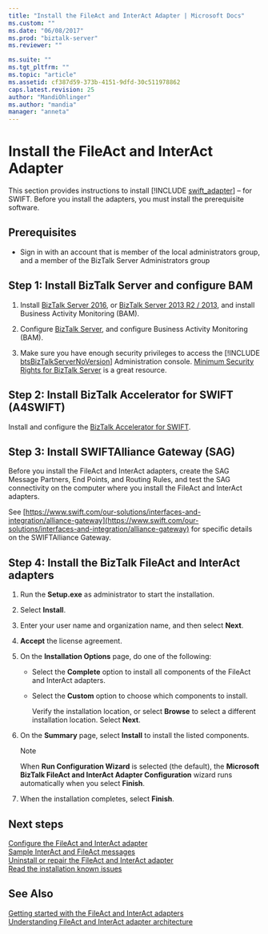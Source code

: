 ```yaml
---
title: "Install the FileAct and InterAct Adapter | Microsoft Docs"
ms.custom: ""
ms.date: "06/08/2017"
ms.prod: "biztalk-server"
ms.reviewer: ""

ms.suite: ""
ms.tgt_pltfrm: ""
ms.topic: "article"
ms.assetid: cf387d59-373b-4151-9dfd-30c511978862
caps.latest.revision: 25
author: "MandiOhlinger"
ms.author: "mandia"
manager: "anneta"
---
```

# Install the FileAct and InterAct Adapter
This section provides instructions to install [!INCLUDE [swift_adapter](../../includes/swift-adapter-md.md)] – for SWIFT. Before you install the adapters, you must install the prerequisite software.  
  
## Prerequisites  

* Sign in with an account that is member of the local administrators group, and a member of the BizTalk Server Administrators group
  
## Step 1: Install BizTalk Server and configure BAM

1. Install [BizTalk Server 2016](../../install-and-config-guides/biztalk-server-2016-what-s-new-and-installation.md), or [BizTalk Server 2013 R2 / 2013](../../install-and-config-guides/biztalk-server-2013-and-2013-r2-what-s-new-install-and-upgrade.md), and install Business Activity Monitoring (BAM).

2. Configure [BizTalk Server](../../install-and-config-guides/configure-biztalk-server.md), and configure Business Activity Monitoring (BAM).
  
3. Make sure you have enough security privileges to access the [!INCLUDE [btsBizTalkServerNoVersion](../../includes/btsbiztalkservernoversion-md.md)] Administration console. [Minimum Security Rights for BizTalk Server](http://social.technet.microsoft.com/wiki/contents/articles/24590.minimum-security-rights-for-biztalk-server-2006-to-2016.aspx) is a great resource.
  
## Step 2: Install BizTalk Accelerator for SWIFT (A4SWIFT)  

Install and configure the [BizTalk Accelerator for SWIFT](../../adapters-and-accelerators/accelerator-swift/install-configure-and-deploy-the-biztalk-accelerator-for-swift.md).

  
## Step 3: Install SWIFTAlliance Gateway (SAG)  
 Before you install the FileAct and InterAct adapters, create the SAG Message Partners, End Points, and Routing Rules, and test the SAG connectivity on the computer where you install the FileAct and InterAct adapters.

See [https://www.swift.com/our-solutions/interfaces-and-integration/alliance-gateway](https://www.swift.com/our-solutions/interfaces-and-integration/alliance-gateway) for specific details on the SWIFTAlliance Gateway.  

## Step 4: Install the BizTalk FileAct and InterAct adapters  
  
1. Run the **Setup.exe** as administrator to start the installation.  
  
2. Select **Install**.  
  
3. Enter your user name and organization name, and then select **Next**.  
  
4. **Accept** the license agreement.
  
5. On the **Installation Options** page, do one of the following:  
  
   - Select the **Complete** option to install all components of the FileAct and InterAct adapters.  
  
   - Select the **Custom** option to choose which components to install.  
  
     Verify the installation location, or select **Browse** to select a different installation location. Select **Next**.  
  
6. On the **Summary** page, select **Install** to install the listed components.  
  
   > [!NOTE]
   >  When **Run Configuration Wizard** is selected (the default), the **Microsoft BizTalk FileAct and InterAct Adapter Configuration** wizard runs automatically when you select **Finish**.  
  
7. When the installation completes, select **Finish**. 

## Next steps

[Configure the FileAct and InterAct adapter](../../adapters-and-accelerators/fileact-interact/configure-the-fileact-and-interact-adapter.md)  
[Sample InterAct and FileAct messages](../../adapters-and-accelerators/fileact-interact/sample-interact-and-fileact-messages.md)  
[Uninstall or repair the FileAct and InterAct adapter](../../adapters-and-accelerators/fileact-interact/uninstall-or-repair-the-fileact-and-interact-adapter.md)  
[Read the installation known issues](../../adapters-and-accelerators/fileact-interact/read-the-installation-known-issues.md)
  
## See Also  
[Getting started with the FileAct and InterAct adapters](../../adapters-and-accelerators/fileact-interact/getting-started-with-the-fileact-and-interact-adapters.md)  
[Understanding FileAct and InterAct adapter architecture](../../adapters-and-accelerators/fileact-interact/understanding-fileact-and-interact-adapter-architecture.md)